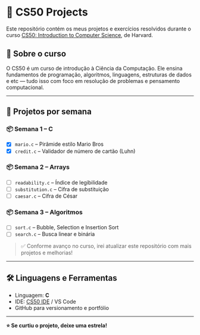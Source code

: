 # 📘 CS50 Projects

Este repositório contém os meus projetos e exercícios resolvidos durante o curso [CS50: Introduction to Computer Science](https://cs50.harvard.edu/), de Harvard.

## 🚀 Sobre o curso

O CS50 é um curso de introdução à Ciência da Computação. Ele ensina fundamentos de programação, algoritmos, linguagens, estruturas de dados e etc — tudo isso com foco em resolução de problemas e pensamento computacional.

---

## 📂 Projetos por semana

### 📦 Semana 1 – C
- [x] `mario.c` – Pirâmide estilo Mario Bros
- [x] `credit.c` – Validador de número de cartão (Luhn)

### 📦 Semana 2 – Arrays
- [ ] `readability.c` – Índice de legibilidade
- [ ] `substitution.c` – Cifra de substituição
- [ ] `caesar.c` – Cifra de César

### 📦 Semana 3 – Algoritmos
- [ ] `sort.c` – Bubble, Selection e Insertion Sort
- [ ] `search.c` – Busca linear e binária

> ✅ Conforme avanço no curso, irei atualizar este repositório com mais projetos e melhorias!

---

## 🛠️ Linguagens e Ferramentas
- Linguagem: **C**
- IDE: [CS50 IDE](https://cs50.io/) / VS Code
- GitHub para versionamento e portfólio

---

**⭐ Se curtiu o projeto, deixe uma estrela!**
